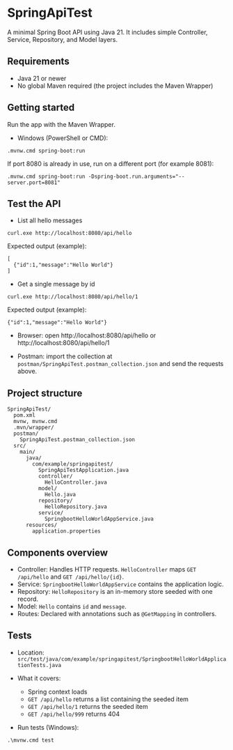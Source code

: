# SpringApiTest

A minimal Spring Boot API using Java 21. It includes simple Controller, Service, Repository, and Model layers.

## Requirements
- Java 21 or newer
- No global Maven required (the project includes the Maven Wrapper)

## Getting started
Run the app with the Maven Wrapper.

- Windows (PowerShell or CMD):
```
.mvnw.cmd spring-boot:run
```

If port 8080 is already in use, run on a different port (for example 8081):
```
.mvnw.cmd spring-boot:run -Dspring-boot.run.arguments="--server.port=8081"
```

## Test the API
- List all hello messages
```
curl.exe http://localhost:8080/api/hello
```
Expected output (example):
```
[
  {"id":1,"message":"Hello World"}
]
```

- Get a single message by id
```
curl.exe http://localhost:8080/api/hello/1
```
Expected output (example):
```
{"id":1,"message":"Hello World"}
```

- Browser: open http://localhost:8080/api/hello or http://localhost:8080/api/hello/1

- Postman: import the collection at `postman/SpringApiTest.postman_collection.json` and send the requests above.

## Project structure
```
SpringApiTest/
  pom.xml
  mvnw, mvnw.cmd
  .mvn/wrapper/
  postman/
    SpringApiTest.postman_collection.json
  src/
    main/
      java/
        com/example/springapitest/
          SpringApiTestApplication.java
          controller/
            HelloController.java
          model/
            Hello.java
          repository/
            HelloRepository.java
          service/
            SpringbootHelloWorldAppService.java
      resources/
        application.properties
```

## Components overview
- Controller: Handles HTTP requests. `HelloController` maps `GET /api/hello` and `GET /api/hello/{id}`.
- Service: `SpringbootHelloWorldAppService` contains the application logic.
- Repository: `HelloRepository` is an in-memory store seeded with one record.
- Model: `Hello` contains `id` and `message`.
- Routes: Declared with annotations such as `@GetMapping` in controllers.
 
## Tests
- Location: `src/test/java/com/example/springapitest/SpringbootHelloWorldApplicationTests.java`
- What it covers:
  - Spring context loads
  - `GET /api/hello` returns a list containing the seeded item
  - `GET /api/hello/1` returns the seeded item
  - `GET /api/hello/999` returns 404

- Run tests (Windows):
```
.\mvnw.cmd test
```
